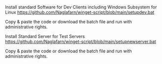Install standard Software for Dev Clients including Windows Subsystem for Linux
https://github.com/Naglafarn/winget-script/blob/main/setupdev.bat

Copy & paste the code or download the batch file and run with administrative rights.

Install Standard Server for Test Servers
https://github.com/Naglafarn/winget-script/blob/main/setupnewserver.bat

Copy & paste the code or download the batch file and run with administrative rights.

